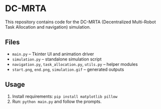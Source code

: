 # DC-MRTA

This repository contains code for the DC-MRTA (Decentralized 
Multi-Robot Task Allocation and navigation) simulation. 

## Files

- `main.py` – Tkinter UI and animation driver  
- `simulation.py` – standalone simulation script  
- `navigation.py`, `task_allocation.py`, `utils.py` – helper modules  
- `start.png`, `end.png`, `simulation.gif` – generated outputs  

## Usage

1. Install requirements: `pip install matplotlib pillow`  
2. Run: `python main.py` and follow the prompts.  
